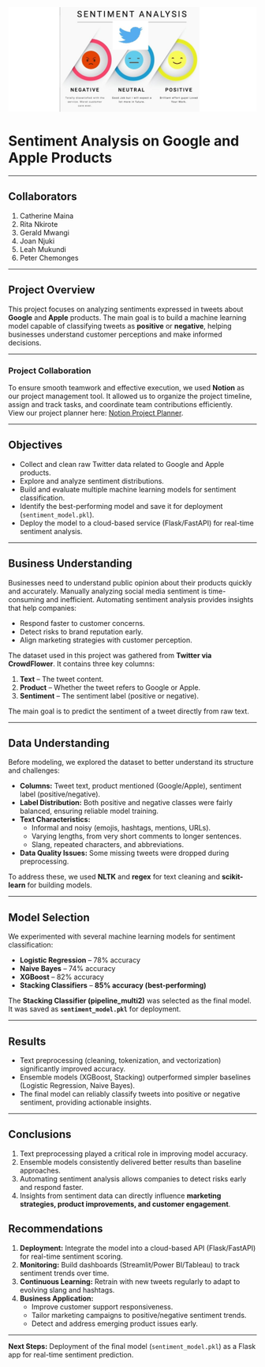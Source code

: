 ![Sentiment Analysis](Images/sentiment.jpeg)

# Sentiment Analysis on Google and Apple Products
---
## Collaborators
1. Catherine Maina
2. Rita Nkirote
3. Gerald Mwangi
4. Joan Njuki
5. Leah Mukundi
6. Peter Chemonges
---
## Project Overview

This project focuses on analyzing sentiments expressed in tweets about **Google** and **Apple** products. The main goal is to build a machine learning model capable of classifying tweets as **positive** or **negative**, helping businesses understand customer perceptions and make informed decisions.

---
### Project Collaboration

To ensure smooth teamwork and effective execution, we used **Notion** as our project management tool. It allowed us to organize the project timeline, assign and track tasks, and coordinate team contributions efficiently.  
View our project planner here: [Notion Project Planner](https://www.notion.so/Group-Project-Planner-25dab49cbc0480d689b1f02636462aad?source=copy_link).

---
## Objectives
- Collect and clean raw Twitter data related to Google and Apple products.  
- Explore and analyze sentiment distributions.  
- Build and evaluate multiple machine learning models for sentiment classification.  
- Identify the best-performing model and save it for deployment (`sentiment_model.pkl`).  
- Deploy the model to a cloud-based service (Flask/FastAPI) for real-time sentiment analysis.  
---
## Business Understanding
Businesses need to understand public opinion about their products quickly and accurately. Manually analyzing social media sentiment is time-consuming and inefficient. Automating sentiment analysis provides insights that help companies:  
- Respond faster to customer concerns.  
- Detect risks to brand reputation early.  
- Align marketing strategies with customer perception.  

The dataset used in this project was gathered from **Twitter via CrowdFlower**. It contains three key columns:  
1. **Text** – The tweet content.  
2. **Product** – Whether the tweet refers to Google or Apple.  
3. **Sentiment** – The sentiment label (positive or negative).  

The main goal is to predict the sentiment of a tweet directly from raw text.

---
## Data Understanding
Before modeling, we explored the dataset to better understand its structure and challenges:  

- **Columns:** Tweet text, product mentioned (Google/Apple), sentiment label (positive/negative).  
- **Label Distribution:** Both positive and negative classes were fairly balanced, ensuring reliable model training.  
- **Text Characteristics:**  
  - Informal and noisy (emojis, hashtags, mentions, URLs).  
  - Varying lengths, from very short comments to longer sentences.  
  - Slang, repeated characters, and abbreviations.  
- **Data Quality Issues:** Some missing tweets were dropped during preprocessing.  

To address these, we used **NLTK** and **regex** for text cleaning and **scikit-learn** for building models.

---
## Model Selection
We experimented with several machine learning models for sentiment classification:  

- **Logistic Regression** – 78% accuracy  
- **Naive Bayes** – 74% accuracy  
- **XGBoost** – 82% accuracy  
- **Stacking Classifiers** – **85% accuracy (best-performing)**  

The **Stacking Classifier (pipeline_multi2)** was selected as the final model.  
It was saved as **`sentiment_model.pkl`** for deployment.

---
## Results
- Text preprocessing (cleaning, tokenization, and vectorization) significantly improved accuracy.  
- Ensemble models (XGBoost, Stacking) outperformed simpler baselines (Logistic Regression, Naive Bayes).  
- The final model can reliably classify tweets into positive or negative sentiment, providing actionable insights.  
---
## Conclusions
1. Text preprocessing played a critical role in improving model accuracy.  
2. Ensemble models consistently delivered better results than baseline approaches.  
3. Automating sentiment analysis allows companies to detect risks early and respond faster.  
4. Insights from sentiment data can directly influence **marketing strategies, product improvements, and customer engagement**.  

## Recommendations
1. **Deployment:** Integrate the model into a cloud-based API (Flask/FastAPI) for real-time sentiment scoring.  
2. **Monitoring:** Build dashboards (Streamlit/Power BI/Tableau) to track sentiment trends over time.  
3. **Continuous Learning:** Retrain with new tweets regularly to adapt to evolving slang and hashtags.  
4. **Business Application:**  
   - Improve customer support responsiveness.  
   - Tailor marketing campaigns to positive/negative sentiment trends.  
   - Detect and address emerging product issues early.  

---

**Next Steps:** Deployment of the final model (`sentiment_model.pkl`) as a Flask app for real-time sentiment prediction.
